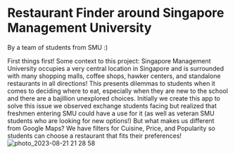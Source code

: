 # Restaurant Finder around Singapore Management University
By a team of students from SMU :)

First things first! Some context to this project:
Singapore Management University occupies a very central location in Singapore and is surrounded with many shopping malls, coffee shops, hawker centers, and standalone restaurants in all directions! This presents dilemmas to students when it comes to deciding where to eat, especially when they are new to the school and there are a bajillion unexplored choices. Initially we create this app to solve this issue we observed exchange students facing but realized that freshmen entering SMU could have a use for it (as well as veteran SMU students who are looking for new options!) 
But what makes us different from Google Maps? We have filters for Cuisine, Price, and Popularity so students can choose a restaurant that fits their preferences!
![photo_2023-08-21 21 28 58](https://github.com/xinyit/SMU_Exchange/assets/36077246/e64f32ef-ecb5-488e-9200-a1413a4e0157)

